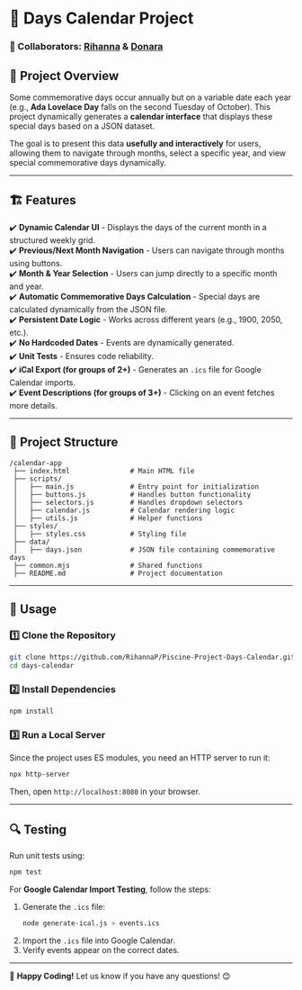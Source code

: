 

# 📅 Days Calendar Project  

### 🚀 Collaborators: [Rihanna](https://github.com/RihannaP) & [Donara](https://github.com/donarbl)  

## 📌 Project Overview  
Some commemorative days occur annually but on a variable date each year (e.g., **Ada Lovelace Day** falls on the second Tuesday of October). This project dynamically generates a **calendar interface** that displays these special days based on a JSON dataset.  

The goal is to present this data **usefully and interactively** for users, allowing them to navigate through months, select a specific year, and view special commemorative days dynamically.

---

## 🏗 Features  

✔️ **Dynamic Calendar UI** - Displays the days of the current month in a structured weekly grid.  
✔️ **Previous/Next Month Navigation** - Users can navigate through months using buttons.  
✔️ **Month & Year Selection** - Users can jump directly to a specific month and year.  
✔️ **Automatic Commemorative Days Calculation** - Special days are calculated dynamically from the JSON file.  
✔️ **Persistent Date Logic** - Works across different years (e.g., 1900, 2050, etc.).  
✔️ **No Hardcoded Dates** - Events are dynamically generated.  
✔️ **Unit Tests** - Ensures code reliability.  
✔️ **iCal Export (for groups of 2+)** - Generates an `.ics` file for Google Calendar imports.  
✔️ **Event Descriptions (for groups of 3+)** - Clicking on an event fetches more details.  

---

## 📁 Project Structure  

```
/calendar-app
 ├── index.html               # Main HTML file
 ├── scripts/
 │   ├── main.js              # Entry point for initialization
 │   ├── buttons.js           # Handles button functionality
 │   ├── selectors.js         # Handles dropdown selectors
 │   ├── calendar.js          # Calendar rendering logic
 │   ├── utils.js             # Helper functions
 ├── styles/
 │   ├── styles.css           # Styling file
 ├── data/
 │   ├── days.json            # JSON file containing commemorative days
 ├── common.mjs               # Shared functions
 ├── README.md                # Project documentation
```

---

## 🎯 Usage  

### 1️⃣ **Clone the Repository**  
```sh
git clone https://github.com/RihannaP/Piscine-Project-Days-Calendar.git
cd days-calendar
```

### 2️⃣ **Install Dependencies**  
```sh
npm install
```

### 3️⃣ **Run a Local Server**  
Since the project uses ES modules, you need an HTTP server to run it:  
```sh
npx http-server
```
Then, open `http://localhost:8080` in your browser.


---

## 🔍 Testing  

Run unit tests using:  
```sh
npm test
```

For **Google Calendar Import Testing**, follow the steps:  
1. Generate the `.ics` file:
   ```sh
   node generate-ical.js > events.ics
   ```
2. Import the `.ics` file into Google Calendar.
3. Verify events appear on the correct dates.

---




🚀 **Happy Coding!** Let us know if you have any questions! 😊  
```  

